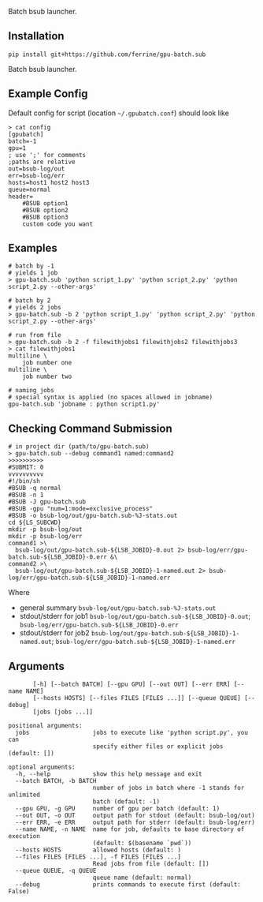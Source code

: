 Batch bsub launcher. 

Installation
------------
```
pip install git+https://github.com/ferrine/gpu-batch.sub

```

Batch bsub launcher.

Example Config
--------------
Default config for script (location `~/.gpubatch.conf`) should look like
```
> cat config
[gpubatch]
batch=-1
gpu=1
; use ';' for comments
;paths are relative
out=bsub-log/out
err=bsub-log/err
hosts=host1 host2 host3
queue=normal
header=
    #BSUB option1
    #BSUB option2
    #BSUB option3
    custom code you want
```

Examples
--------
```
# batch by -1
# yields 1 job
> gpu-batch.sub 'python script_1.py' 'python script_2.py' 'python script_2.py --other-args'

# batch by 2
# yields 2 jobs
> gpu-batch.sub -b 2 'python script_1.py' 'python script_2.py' 'python script_2.py --other-args'

# run from file
> gpu-batch.sub -b 2 -f filewithjobs1 filewithjobs2 filewithjobs3
> cat filewithjobs1
multiline \
    job number one
multiline \
    job number two

# naming jobs
# special syntax is applied (no spaces allowed in jobname)
gpu-batch.sub 'jobname : python script1.py'
```

Checking Command Submission
---------------------------
```
# in project dir (path/to/gpu-batch.sub)
> gpu-batch.sub --debug command1 named:command2
>>>>>>>>>>
#SUBMIT: 0
vvvvvvvvvv
#!/bin/sh
#BSUB -q normal
#BSUB -n 1
#BSUB -J gpu-batch.sub
#BSUB -gpu "num=1:mode=exclusive_process"
#BSUB -o bsub-log/out/gpu-batch.sub-%J-stats.out
cd ${LS_SUBCWD}
mkdir -p bsub-log/out
mkdir -p bsub-log/err
command1 >\
  bsub-log/out/gpu-batch.sub-${LSB_JOBID}-0.out 2> bsub-log/err/gpu-batch.sub-${LSB_JOBID}-0.err &\
command2 >\
  bsub-log/out/gpu-batch.sub-${LSB_JOBID}-1-named.out 2> bsub-log/err/gpu-batch.sub-${LSB_JOBID}-1-named.err
```

Where

- general summary
    `bsub-log/out/gpu-batch.sub-%J-stats.out`
- stdout/stderr for job1
    `bsub-log/out/gpu-batch.sub-${LSB_JOBID}-0.out`; `bsub-log/err/gpu-batch.sub-${LSB_JOBID}-0.err`
- stdout/stderr for job2
    `bsub-log/out/gpu-batch.sub-${LSB_JOBID}-1-named.out`; `bsub-log/err/gpu-batch.sub-${LSB_JOBID}-1-named.err`

Arguments
---------
```
       [-h] [--batch BATCH] [--gpu GPU] [--out OUT] [--err ERR] [--name NAME]
       [--hosts HOSTS] [--files FILES [FILES ...]] [--queue QUEUE] [--debug]
       [jobs [jobs ...]]

positional arguments:
  jobs                  jobs to execute like 'python script.py', you can
                        specify either files or explicit jobs (default: [])

optional arguments:
  -h, --help            show this help message and exit
  --batch BATCH, -b BATCH
                        number of jobs in batch where -1 stands for unlimited
                        batch (default: -1)
  --gpu GPU, -g GPU     number of gpu per batch (default: 1)
  --out OUT, -o OUT     output path for stdout (default: bsub-log/out)
  --err ERR, -e ERR     output path for stderr (default: bsub-log/err)
  --name NAME, -n NAME  name for job, defaults to base directory of execution
                        (default: $(basename `pwd`))
  --hosts HOSTS         allowed hosts (default: )
  --files FILES [FILES ...], -f FILES [FILES ...]
                        Read jobs from file (default: [])
  --queue QUEUE, -q QUEUE
                        queue name (default: normal)
  --debug               prints commands to execute first (default: False)
```
